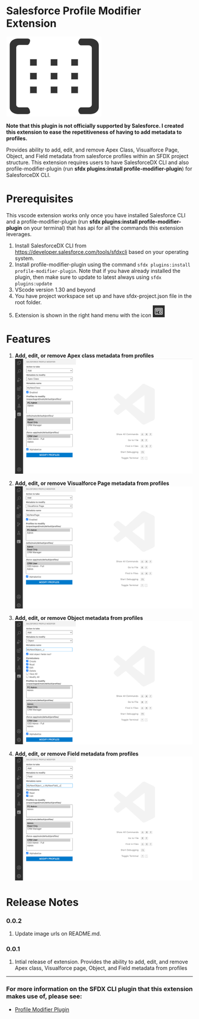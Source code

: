 # Salesforce Profile Modifier Extension 

[![Logo](https://github.com/seanrussell/salesforce-profile-modifier/blob/master/images/logo.png)](https://marketplace.visualstudio.com/items?itemName=SeanRussell.salesforce-profile-modifier)

**Note that this plugin is not officially supported by Salesforce. I created this extension to ease the repetitiveness of having to add metadata to profiles.**

Provides ability to add, edit, and remove Apex Class, Visualforce Page, Object, and Field metadata from salesforce profiles within an SFDX project structure. This extension requires users to have SalesforceDX CLI and also profile-modifier-plugin (run **sfdx plugins:install profile-modifier-plugin**) for SalesforceDX CLI.

# Prerequisites

This vscode extension works only once you have installed Salesforce CLI and a profile-modifier-plugin (run **sfdx plugins:install profile-modifier-plugin** on your terminal) that has api for all the commands this extension leverages.

1. Install SalesforceDX CLI from https://developer.salesforce.com/tools/sfdxcli based on your operating system.
2. Install profile-modifier-plugin using the command `sfdx plugins:install profile-modifier-plugin`. Note that if you have already installed the plugin, then make sure to update to latest always using `sfdx plugins:update`
3. VScode version 1.30 and beyond
4. You have project workspace set up and have sfdx-project.json file in the root folder. 
5. Extension is shown in the right hand menu with the icon ![Logo](https://github.com/seanrussell/salesforce-profile-modifier/blob/master/images/preview.png)

# Features

1. **Add, edit, or remove Apex class metadata from profiles**
    ![Logo](https://github.com/seanrussell/salesforce-profile-modifier/blob/master/images/addclass.png)

2. **Add, edit, or remove Visualforce Page metadata from profiles**
    ![Logo](https://github.com/seanrussell/salesforce-profile-modifier/blob/master/images/addpage.png)

3. **Add, edit, or remove Object metadata from profiles**
    ![Logo](https://github.com/seanrussell/salesforce-profile-modifier/blob/master/images/addobject.png)

4. **Add, edit, or remove Field metadata from profiles**
    ![Logo](https://github.com/seanrussell/salesforce-profile-modifier/blob/master/images/addfield.png)

# Release Notes

### 0.0.2
1. Update image urls on README.md.
### 0.0.1

1. Intial release of extension. Provides the ability to add, edit, and remove Apex class, Visualforce page, Object, and Field metadata from profiles

-----------------------------------------------------------------------------------------------------------

### For more information on the SFDX CLI plugin that this extension makes use of, please see:

* [Profile Modifier Plugin](https://github.com/seanrussell/profile-modifier-plugin)
